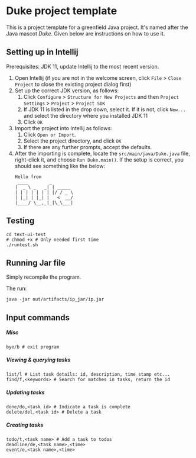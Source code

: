 # Duke project template

This is a project template for a greenfield Java project. It's named after the Java mascot _Duke_. Given below are instructions on how to use it.

## Setting up in Intellij

Prerequisites: JDK 11, update Intellij to the most recent version.

1. Open Intellij (if you are not in the welcome screen, click `File` > `Close Project` to close the existing project dialog first)
1. Set up the correct JDK version, as follows:
   1. Click `Configure` > `Structure for New Projects` and then `Project Settings` > `Project` > `Project SDK`
   1. If JDK 11 is listed in the drop down, select it. If it is not, click `New...` and select the directory where you installed JDK 11
   1. Click `OK`
1. Import the project into Intellij as follows:
   1. Click `Open or Import`.
   1. Select the project directory, and click `OK`
   1. If there are any further prompts, accept the defaults.
1. After the importing is complete, locate the `src/main/java/Duke.java` file, right-click it, and choose `Run Duke.main()`. If the setup is correct, you should see something like the below:
   ```
   Hello from
    ____        _        
   |  _ \ _   _| | _____ 
   | | | | | | | |/ / _ \
   | |_| | |_| |   <  __/
   |____/ \__,_|_|\_\___|
   ```

## Testing

```shell script
cd text-ui-test
# chmod +x # Only needed first time
./runtest.sh
```

## Running Jar file

Simply recompile the program.

The run:

```shell script
java -jar out/artifacts/ip_jar/ip.jar
```

## Input commands

##### Misc
```
bye/b # exit program
```

##### Viewing & querying tasks
```
list/l # List task details: id, description, time stamp etc...
find/f,<keywords> # Search for matches in tasks, return the id
```

##### Updating tasks
```
done/do,<task id> # Indicate a task is complete
delete/del,<task id> # Delete a task
```

##### Creating tasks
```
todo/t,<task name> # Add a task to todos
deadline/de,<task name>,<time>
event/e,<task name>,<time>
```